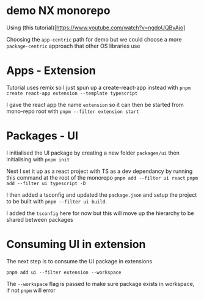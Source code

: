 # demo NX monorepo

Using (this tutorial)[https://www.youtube.com/watch?v=ngdoUQBvAjo]

Choosing the `app-centric` path for demo but we could choose a more `package-centric` approach that other OS libraries use

# Apps - Extension 

Tutorial uses remix so I just spun up a create-react-app instead with 
`pnpm create react-app extension --template typescript`


I gave the react app the name `extension` so it can then be started from mono-repo root with `pnpm --filter extension start`

# Packages - UI

I initialised the UI package by creating a new folder `packages/ui` then initialising with `pnpm init`

Next I  set it up as a react project with TS as a dev dependancy by running this command at the root of the monorepo
`pnpm add --filter ui react`
`pnpm add --filter ui typescript -D`

I then added a tsconfig and updated the `package.json` and setup the project to be built with `pnpm --filter ui build`. 

I added the `tsconfig` here for now but this will move up the hierarchy to be shared between packages

# Consuming UI in extension

The next step is to consume the UI package in extensions

`pnpm add ui --filter extension --workspace`

The `--workspace` flag is passed to make sure package exists in workspace, if not `pnpm` will error
